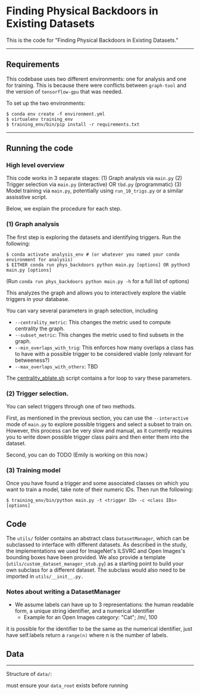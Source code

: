# Finding Physical Backdoors in Existing Datasets
This is the code for "Finding Physical Backdoors in Existing Datasets."

---

## Requirements

This codebase uses two different environments: one for analysis and one for training. This is because there were conflicts between `graph-tool` and the version of `tensorflow-gpu` that was needed.

To set up the two environments:
```
$ conda env create -f environment.yml
$ virtualenv training_env
$ training_env/bin/pip install -r requirements.txt
```

---

## Running the code

### High level overview 

This code works in 3 separate stages: 
(1) Graph analysis via `main.py`
(2) Trigger selection via `main.py` (interactive) OR `tbd.py` (programmatic)
(3) Model training via `main.py`, potentially using `run_10_trigs.py` or a similar assisstive script.

Below, we explain the procedure for each step. 

### (1) Graph analysis
The first step is exploring the datasets and identifying triggers. Run the following:
```
$ conda activate analysis_env # (or whatever you named your conda environment for analysis)
$ EITHER conda run phys_backdoors python main.py [options] OR python3 main.py [options]
```
(Run `conda run phys_backdoors python main.py -h` for a full list of options)

This analyzes the graph and allows you to interactively explore the viable triggers in your database.

You can vary several parameters in graph selection, including
- `--centrality_metric`: This changes the metric used to compute centrality the graph. 
- `--subset_metric`: This changes the metric used to find subsets in the graph. 
- `--min_overlaps_with_trig`: This enforces how many overlaps a class has to have with a possible trigger to be considered viable (only relevant for betweeness?)
- `--max_overlaps_with_others`: TBD

The [centrality_ablate.sh](scripts/centrality_ablate.sh) script contains a for loop to vary these parameters.

### (2) Trigger selection. 

You can select triggers through one of two methods. 

First, as mentioned in the previous section, you can use the `--interactive` mode of `main.py` to explore possible triggers and select a subset to train on. However, this process can be very slow and manual, as it currently requires you to write down possible trigger class pairs and then enter them into the dataset. 

Second, you can do TODO (Emily is working on this now.)

### (3) Training model
Once you have found a trigger and some associated classes on which you want to train a model, take note of their numeric IDs. Then run the following:
```
$ training_env/bin/python main.py -t <trigger ID> -c <class IDs> [options]
```


## Code

The `utils/` folder contains an abstract class `DatasetManager`, which can be subclassed to interface with different datasets. As described in the study, the implementations we used for ImageNet's ILSVRC and Open Images's bounding boxes have been provided. We also provide a template (`utils/custom_dataset_manager_stub.py`) as a starting point to build your own subclass for a different dataset. The subclass would also need to be imported in `utils/__init__.py.`

### Notes about writing a DatasetManager

- We assume labels can have up to 3 representations: the human readable form, a unique string identifier, and a numerical identifier
	- Example for an Open Images category: "Cat"; /m/, 100

it is possible for the identifier to be the same as the numerical identifier, just have self.labels return a `range(n)` where n is the number of labels. 

## Data

---

Structure of `data/`:

must ensure your `data_root` exists before running
